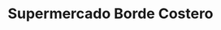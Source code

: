 ---
title: "Supermercado Borde Costero"
url: /el-quisco/supermercado-borde-costero/
shop: Supermarkt
---